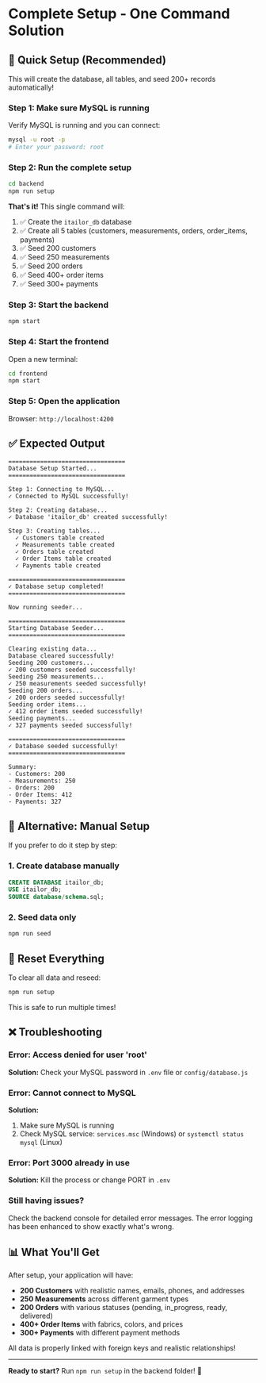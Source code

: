 # Complete Setup - One Command Solution

## 🚀 Quick Setup (Recommended)

This will create the database, all tables, and seed 200+ records automatically!

### Step 1: Make sure MySQL is running

Verify MySQL is running and you can connect:
```bash
mysql -u root -p
# Enter your password: root
```

### Step 2: Run the complete setup

```bash
cd backend
npm run setup
```

**That's it!** This single command will:
1. ✅ Create the `itailor_db` database
2. ✅ Create all 5 tables (customers, measurements, orders, order_items, payments)
3. ✅ Seed 200 customers
4. ✅ Seed 250 measurements
5. ✅ Seed 200 orders
6. ✅ Seed 400+ order items
7. ✅ Seed 300+ payments

### Step 3: Start the backend

```bash
npm start
```

### Step 4: Start the frontend

Open a new terminal:
```bash
cd frontend
npm start
```

### Step 5: Open the application

Browser: `http://localhost:4200`

## ✅ Expected Output

```
=================================
Database Setup Started...
=================================

Step 1: Connecting to MySQL...
✓ Connected to MySQL successfully!

Step 2: Creating database...
✓ Database 'itailor_db' created successfully!

Step 3: Creating tables...
  ✓ Customers table created
  ✓ Measurements table created
  ✓ Orders table created
  ✓ Order Items table created
  ✓ Payments table created

=================================
✓ Database setup completed!
=================================

Now running seeder...

=================================
Starting Database Seeder...
=================================

Clearing existing data...
Database cleared successfully!
Seeding 200 customers...
✓ 200 customers seeded successfully!
Seeding 250 measurements...
✓ 250 measurements seeded successfully!
Seeding 200 orders...
✓ 200 orders seeded successfully!
Seeding order items...
✓ 412 order items seeded successfully!
Seeding payments...
✓ 327 payments seeded successfully!

=================================
✓ Database seeded successfully!
=================================

Summary:
- Customers: 200
- Measurements: 250
- Orders: 200
- Order Items: 412
- Payments: 327
```

## 🔧 Alternative: Manual Setup

If you prefer to do it step by step:

### 1. Create database manually
```sql
CREATE DATABASE itailor_db;
USE itailor_db;
SOURCE database/schema.sql;
```

### 2. Seed data only
```bash
npm run seed
```

## 🔄 Reset Everything

To clear all data and reseed:
```bash
npm run setup
```

This is safe to run multiple times!

## ❌ Troubleshooting

### Error: Access denied for user 'root'
**Solution:** Check your MySQL password in `.env` file or `config/database.js`

### Error: Cannot connect to MySQL
**Solution:** 
1. Make sure MySQL is running
2. Check MySQL service: `services.msc` (Windows) or `systemctl status mysql` (Linux)

### Error: Port 3000 already in use
**Solution:** Kill the process or change PORT in `.env`

### Still having issues?
Check the backend console for detailed error messages. The error logging has been enhanced to show exactly what's wrong.

## 📊 What You'll Get

After setup, your application will have:
- **200 Customers** with realistic names, emails, phones, and addresses
- **250 Measurements** across different garment types
- **200 Orders** with various statuses (pending, in_progress, ready, delivered)
- **400+ Order Items** with fabrics, colors, and prices
- **300+ Payments** with different payment methods

All data is properly linked with foreign keys and realistic relationships!

---

**Ready to start?** Run `npm run setup` in the backend folder! 🎉
